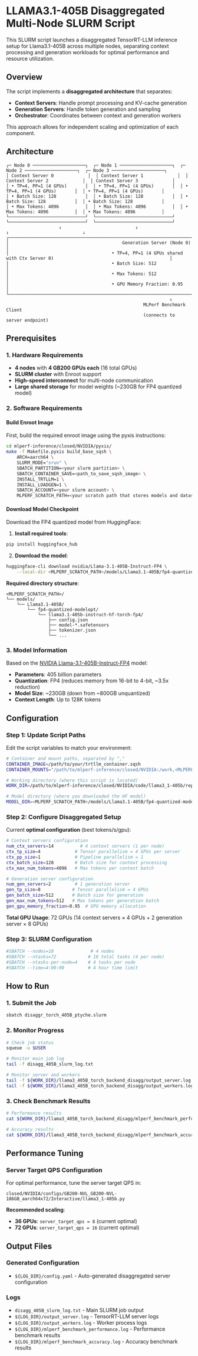 # LLAMA3.1-405B Disaggregated Multi-Node SLURM Script

This SLURM script launches a disaggregated TensorRT-LLM inference setup for Llama3.1-405B across multiple nodes, separating context processing and generation workloads for optimal performance and resource utilization.

## Overview

The script implements a **disaggregated architecture** that separates:
- **Context Servers**: Handle prompt processing and KV-cache generation
- **Generation Servers**: Handle token generation and sampling
- **Orchestrator**: Coordinates between context and generation workers

This approach allows for independent scaling and optimization of each component.

## Architecture

```
┌─ Node 0 ────────────────────┐  ┌─ Node 1 ────────────────────┐  ┌─ Node 2 ────────────────────┐  ┌─ Node 3 ────────────────────┐
│ Context Server 0             │  │ Context Server 1             │  │ Context Server 2             │  │ Context Server 3             │
│ • TP=4, PP=1 (4 GPUs)       │  │ • TP=4, PP=1 (4 GPUs)       │  │ • TP=4, PP=1 (4 GPUs)       │  │ • TP=4, PP=1 (4 GPUs)       │
│ • Batch Size: 128           │  │ • Batch Size: 128           │  │ • Batch Size: 128           │  │ • Batch Size: 128           │
│ • Max Tokens: 4096          │  │ • Max Tokens: 4096          │  │ • Max Tokens: 4096          │  │ • Max Tokens: 4096          │
└─────────────────────────────┘  └─────────────────────────────┘  └─────────────────────────────┘  └─────────────────────────────┘
                    ↓                            ↓                            ↓                            ↓
┌─────────────────────────────────────────────────────────────────────────────────────────────────────────────────────────────────┐
│                                           Generation Server (Node 0)                                                              │
│                                       • TP=4, PP=1 (4 GPUs shared with Ctx Server 0)                                            │
│                                       • Batch Size: 512                                                                          │
│                                       • Max Tokens: 512                                                                          │
│                                       • GPU Memory Fraction: 0.95                                                               │
└─────────────────────────────────────────────────────────────────────────────────────────────────────────────────────────────────┘
                                                              ↑
                                                    MLPerf Benchmark Client
                                                    (connects to server endpoint)
```

## Prerequisites

### 1. Hardware Requirements
- **4 nodes** with **4 GB200 GPUs each** (16 total GPUs)
- **SLURM cluster** with Enroot support
- **High-speed interconnect** for multi-node communication
- **Large shared storage** for model weights (~230GB for FP4 quantized model)

### 2. Software Requirements

#### Build Enroot Image
First, build the required enroot image using the pyxis instructions:

```bash
cd mlperf-inference/closed/NVIDIA/pyxis/
make -f Makefile.pyxis build_base_sqsh \
    ARCH=aarch64 \
    SLURM_MODE="srun" \
    SBATCH_PARTITION=<your slurm partition> \
    SBATCH_CONTAINER_SAVE=<path_to_save_sqsh_image> \
    INSTALL_TRTLLM=1 \
    INSTALL_LOADGEN=1 \
    SBATCH_ACCOUNT=<your slurm account> \
    MLPERF_SCRATCH_PATH=<your scratch path that stores models and datasets>
```

#### Download Model Checkpoint
Download the FP4 quantized model from HuggingFace:

1. **Install required tools**:
```bash
pip install huggingface_hub
```

2. **Download the model**:
```bash
huggingface-cli download nvidia/Llama-3.1-405B-Instruct-FP4 \
    --local-dir <MLPERF_SCRATCH_PATH>/models/Llama3.1-405B/fp4-quantized-modelopt/llama3.1-405b-instruct-hf-torch-fp4
```

**Required directory structure**:
```
<MLPERF_SCRATCH_PATH>/
└── models/
    └── Llama3.1-405B/
        └── fp4-quantized-modelopt/
            └── llama3.1-405b-instruct-hf-torch-fp4/
                ├── config.json
                ├── model-*.safetensors
                ├── tokenizer.json
                └── ...
```

### 3. Model Information
Based on the [NVIDIA Llama-3.1-405B-Instruct-FP4](https://huggingface.co/nvidia/Llama-3.1-405B-Instruct-FP4) model:
- **Parameters**: 405 billion parameters
- **Quantization**: FP4 (reduces memory from 16-bit to 4-bit, ~3.5x reduction)
- **Model Size**: ~230GB (down from ~800GB unquantized)
- **Context Length**: Up to 128K tokens

## Configuration

### Step 1: Update Script Paths
Edit the script variables to match your environment:

```bash
# Container and mount paths, separated by ","
CONTAINER_IMAGE=/path/to/your/trtllm_container.sqsh
CONTAINER_MOUNTS="/path/to/mlperf-inference/closed/NVIDIA:/work,<MLPERF_SCRATCH_PATH>:<MLPERF_SCRATCH_PATH>,</path/to/mlperf-inference>:</path/to/mlperf-inference>"

# Working directory (where this script is located)
WORK_DIR=/path/to/mlperf-inference/closed/NVIDIA/code/llama3_1-405b/repro/run_disagg_405B

# Model directory (where you downloaded the HF model)
MODEL_DIR=<MLPERF_SCRATCH_PATH>/models/Llama3.1-405B/fp4-quantized-modelopt/llama3.1-405b-instruct-hf-torch-fp4
```

### Step 2: Configure Disaggregated Setup
Current **optimal configuration** (best tokens/s/gpu):

```bash
# Context servers configuration
num_ctx_servers=14          # 4 context servers (1 per node)
ctx_tp_size=4             # Tensor parallelism = 4 GPUs per server
ctx_pp_size=1             # Pipeline parallelism = 1
ctx_batch_size=128        # Batch size for context processing
ctx_max_num_tokens=4096   # Max tokens per context batch

# Generation server configuration  
num_gen_servers=2         # 1 generation server
gen_tp_size=8            # Tensor parallelism = 4 GPUs
gen_batch_size=512       # Batch size for generation
gen_max_num_tokens=512   # Max tokens per generation batch
gen_gpu_memory_fraction=0.95  # GPU memory allocation
```

**Total GPU Usage**: 72 GPUs (14 context servers × 4 GPUs + 2 generation server × 8 GPUs)

### Step 3: SLURM Configuration
```bash
#SBATCH --nodes=18              # 4 nodes
#SBATCH --ntasks=72            # 16 total tasks (4 per node)
#SBATCH --ntasks-per-node=4    # 4 tasks per node
#SBATCH --time=4:00:00         # 4 hour time limit
```

## How to Run

### 1. Submit the Job
```bash
sbatch disaggr_torch_405B_ptyche.slurm
```

### 2. Monitor Progress
```bash
# Check job status
squeue -u $USER

# Monitor main job log
tail -f disagg_405B_slurm_log.txt

# Monitor server and workers
tail -f ${WORK_DIR}/llama3_405B_torch_backend_disagg/output_server.log
tail -f ${WORK_DIR}/llama3_405B_torch_backend_disagg/output_workers.log
```

### 3. Check Benchmark Results
```bash
# Performance results
cat ${WORK_DIR}/llama3_405B_torch_backend_disagg/mlperf_benchmark_performance.log

# Accuracy results  
cat ${WORK_DIR}/llama3_405B_torch_backend_disagg/mlperf_benchmark_accuracy.log
```

## Performance Tuning

### Server Target QPS Configuration
For optimal performance, tune the server target QPS in:
```
closed/NVIDIA/configs/GB200-NVL_GB200-NVL-186GB_aarch64x72/Interactive/llama3_1-405b.py
```

**Recommended scaling**:
- **36 GPUs**: `server_target_qps = 8` (current optimal)
- **72 GPUs**: `server_target_qps = 16` (current optimal)


## Output Files

### Generated Configuration
- `${LOG_DIR}/config.yaml` - Auto-generated disaggregated server configuration

### Logs
- `disagg_405B_slurm_log.txt` - Main SLURM job output
- `${LOG_DIR}/output_server.log` - TensorRT-LLM server logs
- `${LOG_DIR}/output_workers.log` - Worker process logs
- `${LOG_DIR}/mlperf_benchmark_performance.log` - Performance benchmark results
- `${LOG_DIR}/mlperf_benchmark_accuracy.log` - Accuracy benchmark results
